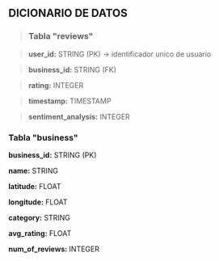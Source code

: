## DICIONARIO DE DATOS

>### Tabla "reviews"

>**user_id:** STRING (PK)
-> identificador unico de usuario

>**business_id:** STRING (FK)

>**rating:** INTEGER

>**timestamp:** TIMESTAMP

>**sentiment_analysis:** INTEGER

### Tabla "business"

**business_id:** STRING (PK)

**name:** STRING

**latitude:** FLOAT

**longitude:** FLOAT

**category:** STRING

**avg_rating:** FLOAT

**num_of_reviews:** INTEGER